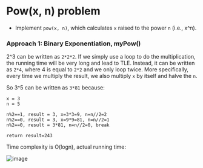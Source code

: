 # Pow(x, n) problem
* Implement `pow(x, n)`, which calculates `x` raised to the power `n` (i.e., x^n).


### Approach 1: Binary Exponentiation, myPow()

2^3 can be written as `2*2*2`. If we simply use a loop to do the multiplication, the running time will be very long and lead to TLE. Instead, it can be written as `2*4`, where 4 is equal to `2*2` and we only loop twice. More specifically, every time we multiply the result, we also multiply `x` by itself and halve the `n`.

So 3^5 can be written as `3*81` because:

```
x = 3
n = 5

n%2==1, result = 3, x=3*3=9, n=n//2=2
n%2==0, result = 3, x=9*9=81, n=n//2=1
n%2==0, result = 3*81, n=n//2=0, break

return result=243
```

Time complexity is O(logn), actual running time:

![image](https://user-images.githubusercontent.com/25105806/125179669-3df12780-e1a5-11eb-8976-141d1be7002a.png)


